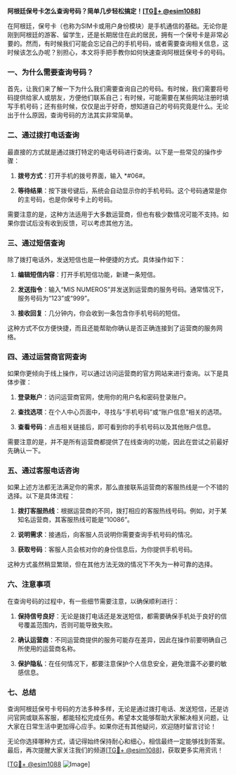 **阿根廷保号卡怎么查询号码？简单几步轻松搞定！[[TG💪+ @esim1088](https://t.me/s/esim1088)]**

在阿根廷，保号卡（也称为SIM卡或用户身份模块）是手机通信的基础。无论你是刚到阿根廷的游客、留学生，还是长期居住在此的居民，拥有一个保号卡是非常必要的。然而，有时候我们可能会忘记自己的手机号码，或者需要查询相关信息，这时候该怎么办呢？别担心，本文将手把手教你如何快速查询阿根廷保号卡的号码。

### 一、为什么需要查询号码？

首先，让我们来了解一下为什么我们需要查询自己的号码。有时候，我们需要将号码提供给家人或朋友，方便他们联系自己；有时候，可能需要在某些网站注册时填写手机号码；还有些时候，仅仅是出于好奇，想知道自己的号码究竟是什么。无论出于什么原因，查询号码的方法其实非常简单。

### 二、通过拨打电话查询

最直接的方式就是通过拨打特定的电话号码进行查询。以下是一些常见的操作步骤：

1. **拨号方式**：打开手机的拨号界面，输入 *#06#。
   
2. **等待结果**：按下拨号键后，系统会自动显示你的手机号码。这个号码通常是你的主号码，也是你保号卡上的号码。

需要注意的是，这种方法适用于大多数运营商，但也有极少数情况可能不支持。如果你尝试后没有收到反馈，可以考虑其他方法。

### 三、通过短信查询

除了拨打电话外，发送短信也是一种便捷的方式。具体操作如下：

1. **编辑短信内容**：打开手机短信功能，新建一条短信。
   
2. **发送指令**：输入“MIS NUMEROS”并发送到运营商的服务号码。通常情况下，服务号码为“123”或“999”。

3. **接收回复**：几分钟内，你会收到一条包含你手机号码的短信。

这种方式不仅方便快捷，而且还能帮助你确认是否正确连接到了运营商的服务网络。

### 四、通过运营商官网查询

如果你更倾向于线上操作，可以通过访问运营商的官方网站来进行查询。以下是具体步骤：

1. **登录账户**：访问运营商官网，使用你的用户名和密码登录账户。

2. **查找选项**：在个人中心页面中，寻找与“手机号码”或“账户信息”相关的选项。

3. **查看号码**：点击相关链接后，即可看到你的手机号码以及其他账户信息。

需要注意的是，并不是所有运营商都提供了在线查询的功能，因此在尝试之前最好先确认一下。

### 五、通过客服电话咨询

如果上述方法都无法满足你的需求，那么直接联系运营商的客服热线是一个不错的选择。以下是具体流程：

1. **拨打客服热线**：根据运营商的不同，拨打相应的客服热线号码。例如，对于某知名运营商，其客服热线可能是“10086”。

2. **说明需求**：接通后，向客服人员说明你需要查询手机号码的情况。

3. **获取号码**：客服人员会核对你的身份信息后，为你提供手机号码。

这种方式虽然稍显繁琐，但在其他方法无效的情况下不失为一种可靠的选择。

### 六、注意事项

在查询号码的过程中，有一些细节需要注意，以确保顺利进行：

1. **保持信号良好**：无论是拨打电话还是发送短信，都需要确保手机处于良好的信号覆盖范围内，否则可能导致失败。

2. **确认运营商**：不同运营商提供的服务可能存在差异，因此在操作前要明确自己所使用的运营商名称。

3. **保护隐私**：在任何情况下，都要注意保护个人信息安全，避免泄露不必要的敏感信息。

### 七、总结

查询阿根廷保号卡号码的方法多种多样，无论是通过拨打电话、发送短信，还是访问官网或联系客服，都能轻松完成任务。希望本文能够帮助大家解决相关问题，让大家在日常生活中更加得心应手。如果你还有其他疑问，欢迎随时留言讨论！

无论你选择哪种方式，请记得始终保持耐心和细心，相信最终一定能够找到答案。最后，再次提醒大家关注我们的频道[[TG💪+ @esim1088](https://t.me/s/esim1088)]，获取更多实用资讯！  

[[TG💪+ @esim1088](https://t.me/s/esim1088) ![Image](https://i.postimg.cc/4NQfJmqS/Snipaste-2025-05-13-00-14-12.png)]